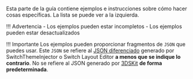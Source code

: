 Esta parte de la guía contiene ejemplos e instrucciones sobre cómo hacer cosas específicas. La lista se puede ver a la izquierda.

<!-- prettier-ignore -->
!!! Advertencia
    - Los ejemplos pueden estar incompletos
    - Los ejemplos pueden estar desactualizados

<!-- prettier-ignore -->
!!! Importante
    Los ejemplos pueden proporcionar fragmentos de `JSON` que puedes usar. Este `JSON` se refiere al [JSON diferenciado](../../definitions.md#diffing-diffed-json) generado por SwitchThemeInjector o Switch Layout Editor **a menos que se indique lo contrario**. No se refiere al JSON generado por [3DSKit](../../extras/tools.md#theming-tools) **de forma predeterminada**.
